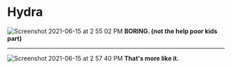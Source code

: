 # Hydra
![Screenshot 2021-06-15 at 2 55 02 PM](https://user-images.githubusercontent.com/59250093/122028447-aab51400-cde9-11eb-9bb8-24f016601ee5.png)
**BORING. (not the help poor kids part)**
<hr>  

![Screenshot 2021-06-15 at 2 57 40 PM](https://user-images.githubusercontent.com/59250093/122028850-0aabba80-cdea-11eb-8264-ea7ab330a8ec.png)
**That's more like it.**

